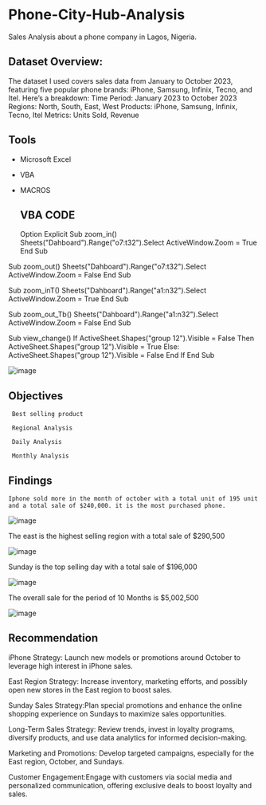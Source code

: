 # Phone-City-Hub-Analysis
Sales Analysis about a phone company in Lagos, Nigeria.

 
## Dataset Overview:
The dataset I used covers sales data from January to October 2023, featuring five popular phone brands: iPhone, Samsung, Infinix, Tecno, and Itel. Here’s a breakdown:
Time Period: January 2023 to October 2023
Regions: North, South, East, West
Products: iPhone, Samsung, Infinix, Tecno, Itel
Metrics: Units Sold, Revenue

## Tools
- Microsoft Excel
- VBA
- MACROS
  ## VBA CODE

  Option Explicit
Sub zoom_in()
Sheets("Dahboard").Range("o7:t32").Select
ActiveWindow.Zoom = True
End Sub


Sub zoom_out()
Sheets("Dahboard").Range("o7:t32").Select
ActiveWindow.Zoom = False
End Sub


Sub zoom_inT()
Sheets("Dahboard").Range("a1:n32").Select
ActiveWindow.Zoom = True
End Sub


Sub zoom_out_Tb()
Sheets("Dahboard").Range("a1:n32").Select
ActiveWindow.Zoom = False
End Sub

Sub view_change()
If ActiveSheet.Shapes("group 12").Visible = False Then
ActiveSheet.Shapes("group 12").Visible = True
Else:
ActiveSheet.Shapes("group 12").Visible = False
End If
End Sub


![image](https://github.com/ojememary/Phone-City-Hub-Analysis/assets/155962114/c8916da2-4515-4dcb-ab41-235a08e4c805)

  ## Objectives
     
     Best selling product

     Regional Analysis

     Daily Analysis

     Monthly Analysis

   ## Findings

    Iphone sold more in the month of october with a total unit of 195 unit and a total sale of $240,000. it is the most purchased phone.

   ![image](https://github.com/ojememary/Phone-City-Hub-Analysis/assets/155962114/e7865096-f3dd-41d1-b08d-963b9fe35014)


   The east is the highest selling region with a total sale of $290,500

   ![image](https://github.com/ojememary/Phone-City-Hub-Analysis/assets/155962114/184a6fa6-24cb-4add-b2fe-c92917d06835)

   Sunday is the top selling day with a total sale of $196,000

   ![image](https://github.com/ojememary/Phone-City-Hub-Analysis/assets/155962114/0bda3a4b-b60f-4a0c-83f0-5f780e0d2d8a)

   The overall sale for the period of 10 Months is $5,002,500

   ![image](https://github.com/ojememary/Phone-City-Hub-Analysis/assets/155962114/bbfbea24-9d43-48fd-9461-0f7fcb4d08d4)


   ## Recommendation

iPhone Strategy: Launch new models or promotions around October to leverage high interest in iPhone sales.

East Region Strategy: Increase inventory, marketing efforts, and possibly open new stores in the East region to boost sales.

Sunday Sales Strategy:Plan special promotions and enhance the online shopping experience on Sundays to maximize sales opportunities.

Long-Term Sales Strategy: Review trends, invest in loyalty programs, diversify products, and use data analytics for informed decision-making.

Marketing and Promotions: Develop targeted campaigns, especially for the East region, October, and Sundays.

Customer Engagement:Engage with customers via social media and personalized communication, offering exclusive deals to boost loyalty and sales.








  
